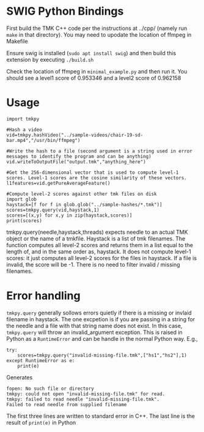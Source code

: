 # SWIG Python Bindings

First build the TMK C++ code per the instructions at ../cpp/ (namely run `make` in that directory). 
You may need to upodate the location of ffmpeg in Makefile

Ensure swig is installed (`sudo apt install swig`) and then build this extension by executing `./build.sh`

Check the location of ffmpeg in `minimal_example.py` and then run it. 
You should see a level1 score of 0.953346 and a level2 score of 0.962158

# Usage


```
import tmkpy

#Hash a video
vid=tmkpy.hashVideo("../sample-videos/chair-19-sd-bar.mp4","/usr/bin/ffmpeg")

#Write the hash to a file (second argument is a string used in error messages to identify the program and can be anything)
vid.writeToOutputFile("output.tmk","anything_here")

#Get the 256-dimensional vector that is used to compute level-1 scores. Level-1 scores are the cosine similarity of these vectors.
l1features=vid.getPureAverageFeature()

#Compute level-2 scores against other tmk files on disk
import glob
haystack=[f for f in glob.glob("../sample-hashes/*.tmk")]
scores=tmkpy.query(vid,haystack,1)
scores=[(x,y) for x,y in zip(haystack,scores)]
print(scores)
```

tmkpy.query(needle,haystack,threads) expects needle to an actual TMK object or the name of a tmkfile. Haystack is a list of tmk filenames. The function computes all level-2 scores and returns them in a list equal to the length of, and in the same order as, haystack.  It does not compute level-1 scores: it just computes all level-2 scores for the files in haystack. If a file is invalid, the score will be -1. There is no need to filter invalid / missing filenames. 

# Error handling

`tmkpy.query` generally sollows errors quietly if there is a missing or invlaid filename in haystack. The one excpetion is if you are passing in a string for the needle and a file with that string name does not exist. In this case, `tmkpy.query` will throw an invalid_argument exception. This is raised in Python as a `RuntimeError` and can be handle in the normal Python way. E.g.,

```
try:
	scores=tmkpy.query("invalid-missing-file.tmk",["hs1","hs2"],1)
except RuntimeError as e:
	print(e)
```

Generates
```
fopen: No such file or directory
tmkpy: could not open "invalid-missing-file.tmk" for read.
tmkpy: failed to read needle "invalid-missing-file.tmk".
Failed to read needle from supplied filename
```
The first three lines are written to standard error in C++. The last line is the result of `print(e)` in Python
